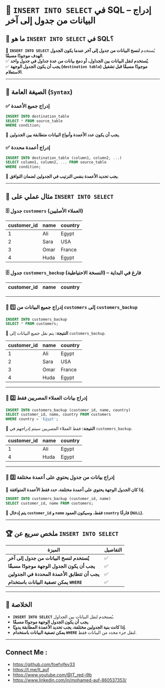 # 📌 **`INSERT INTO SELECT` في SQL – إدراج البيانات من جدول إلى آخر**

## 🔹 **ما هو `INSERT INTO SELECT` في SQL؟**

🚀 **`INSERT INTO SELECT`** يُستخدم **لنسخ البيانات من جدول إلى آخر عندما يكون الجدول الهدف موجودًا مسبقًا**.  
✅ **يُستخدم لنقل البيانات بين الجداول، أو دمج بيانات من عدة جداول في جدول واحد**.  
✅ **يجب أن يكون الجدول الوجهة (`destination table`) موجودًا مسبقًا قبل تشغيل الاستعلام**.

---

## 🔹 **الصيغة العامة (`Syntax`)**

### ✅ **إدراج جميع الأعمدة**

```sql
INSERT INTO destination_table  
SELECT * FROM source_table  
WHERE condition;
```

📌 **يجب أن يكون عدد الأعمدة وأنواع البيانات متطابقة بين الجدولين**.

### ✅ **إدراج أعمدة محددة**

```sql
INSERT INTO destination_table (column1, column2, ...)  
SELECT column1, column2, ... FROM source_table  
WHERE condition;
```

📌 **يجب تحديد الأعمدة بنفس الترتيب في الجدولين لضمان التوافق**.

---

## 🔹 **مثال عملي على `INSERT INTO SELECT`**

### 🗄️ **جدول `customers` (العملاء الأصليين)**

|customer_id|name|country|
|---|---|---|
|1|Ali|Egypt|
|2|Sara|USA|
|3|Omar|France|
|4|Huda|Egypt|

### 🗄️ **جدول `customers_backup` (النسخة الاحتياطية) – فارغ في البداية**

|customer_id|name|country|
|---|---|---|

---

### 🎯 **1️⃣ إدراج جميع البيانات من `customers` إلى `customers_backup`**

```sql
INSERT INTO customers_backup  
SELECT * FROM customers;
```

🔹 **النتيجة:** يتم نقل جميع البيانات إلى `customers_backup`.

|customer_id|name|country|
|---|---|---|
|1|Ali|Egypt|
|2|Sara|USA|
|3|Omar|France|
|4|Huda|Egypt|

---

### 🎯 **2️⃣ إدراج بيانات العملاء المصريين فقط**

```sql
INSERT INTO customers_backup (customer_id, name, country)  
SELECT customer_id, name, country FROM customers  
WHERE country = 'Egypt';
```

🔹 **النتيجة:** فقط العملاء المصريين سيتم إدراجهم في `customers_backup`.

|customer_id|name|country|
|---|---|---|
|1|Ali|Egypt|
|4|Huda|Egypt|

---

### 🎯 **3️⃣ إدراج بيانات من جدول يحتوي على أعمدة مختلفة**

🚀 **إذا كان الجدول الوجهة يحتوي على أعمدة مختلفة، حدد فقط الأعمدة المتوافقة.**

```sql
INSERT INTO customers_backup (customer_id, name)  
SELECT customer_id, name FROM customers;
```

📌 **يتم إدخال `customer_id` و `name` فقط، وسيكون العمود `country` فارغًا (`NULL`).**

---

## 🏆 **ملخص سريع عن `INSERT INTO SELECT`**

|الميزة|التفاصيل|
|---|---|
|**يُستخدم لنسخ البيانات من جدول إلى آخر**|✅|
|**يجب أن يكون الجدول الوجهة موجودًا مسبقًا**|✅|
|**يجب أن تتطابق الأعمدة المحددة في الجدولين**|✅|
|**يمكن تصفية البيانات باستخدام `WHERE`**|✅|

---

## 🎯 **الخلاصة**

- **`INSERT INTO SELECT`** يُستخدم لنقل البيانات بين الجداول.
- **يجب أن يكون الجدول الوجهة موجودًا مسبقًا**.
- **إذا كانت بنية الجدولين مختلفة، يجب تحديد الأعمدة المطابقة يدويًا**.
- **يمكن تصفية البيانات باستخدام `WHERE`** لنقل جزء محدد من البيانات فقط.

---


## Connect Me :

- https://github.com/foefvjfev33
- https://t.me/It_auf
- https://www.youtube.com/@IT_red-j9b
- https://www.linkedin.com/in/mohamed-auf-860537353/